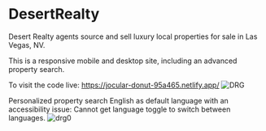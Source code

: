 # DesertRealty
Desert Realty agents source and sell luxury local properties for sale in Las Vegas, NV. 


This is a responsive mobile and desktop site, including an advanced property search.

To visit the code live: https://jocular-donut-95a465.netlify.app/
![DRG](https://user-images.githubusercontent.com/96323677/209014036-2e029b6e-195e-4946-acf9-144efbd845ed.png)

Personalized property search
English as default language with an accessibility issue: 
Cannot get language toggle to switch between languages. 
![drg0](https://user-images.githubusercontent.com/96323677/209015994-7b5560d0-f83f-4718-bdf0-4e5dca9fa4b5.png)
